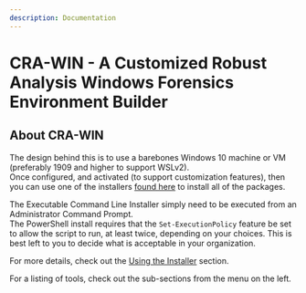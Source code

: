 ```yaml
---
description: Documentation
---
```


# CRA-WIN - A Customized Robust Analysis Windows Forensics Environment Builder

## About CRA-WIN

The design behind this is to use a barebones Windows 10 machine or VM (preferably 1909 and higher to support WSLv2).  
Once configured, and activated (to support customization features), then you can use one of the installers [found here](https://github.com/digitalsleuth/crawin-salt) to install all of the packages.  
  
The Executable Command Line Installer simply need to be executed from an Administrator Command Prompt.  
The PowerShell install requires that the `Set-ExecutionPolicy` feature be set to allow the script to run, at least twice, depending on your choices. This is best left to you to decide what is acceptable in your organization.

For more details, check out the [Using the Installer](installation/using-the-installer.md) section.

For a listing of tools, check out the sub-sections from the menu on the left.
